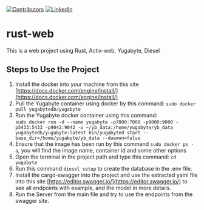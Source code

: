 [![Contributors][contributors-shield]][contributors-url]
[![LinkedIn][linkedin-shield]][linkedin-url]

<!-- ABOUT THE PROJECT -->
# rust-web
This is a web project using Rust, Actix-web, Yugabyte, Diesel


## Steps to Use the Project

1. Install the docker into your machine from this site [https://docs.docker.com/engine/install/](https://docs.docker.com/engine/install/)
2. Pull the Yugabyte container using docker by this command: ```sudo docker pull yugabytedb/yugabyte```
3. Run the Yugabyte docker container using this command: \
   ```sudo docker run -d --name yugabyte -p7000:7000 -p9000:9000 -p5433:5433 -p9042:9042 -v ~/yb_data:/home/yugabyte/yb_data yugabytedb/yugabyte:latest bin/yugabyted start --base_dir=/home/yugabyte/yb_data --daemon=false```
4. Ensure that the image has been run by this command ```sudo docker ps -a```, you will find the image name, container id and some other options
5. Open the terminal in the project path and type this command: ```cd yugabyte```
6. Run this command ```diesel setup``` to create the database in the .env file.
7. Install the cargo-swagger into the project and use the extracted yaml file into this site [https://editor.swagger.io/](https://editor.swagger.io/) to see all endpoints with example, and the model in more details.
8. Run the Server from the main file and try to use the endpoints from the swagger site.

<!-- MARKDOWN LINKS & IMAGES -->
<!-- https://www.markdownguide.org/basic-syntax/#reference-style-links -->
[contributors-shield]: https://img.shields.io/github/contributors/othneildrew/Best-README-Template.svg?style=for-the-badge
[contributors-url]: https://github.com/AbdelazizSaid250
[linkedin-shield]: https://img.shields.io/badge/-LinkedIn-black.svg?style=for-the-badge&logo=linkedin&colorB=555
[linkedin-url]: https://www.linkedin.com/in/abdelaziz-said-4a9b12127